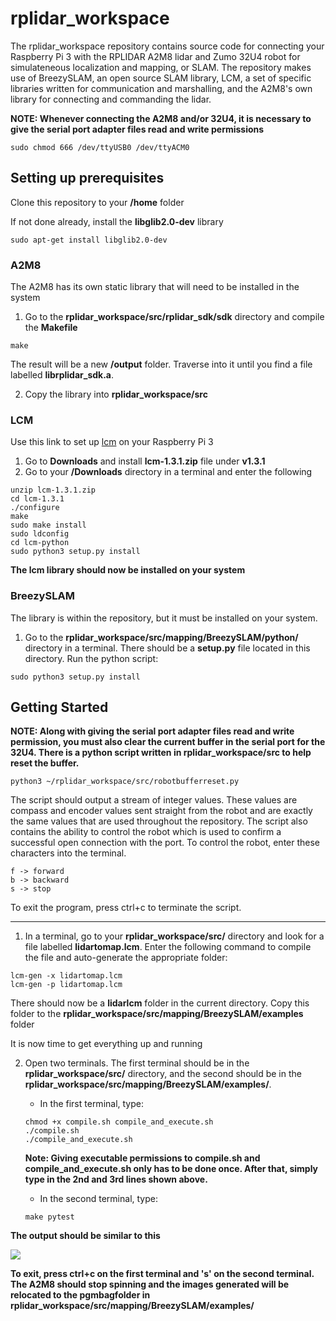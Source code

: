 # rplidar_workspace

The rplidar_workspace repository contains source code for connecting your Raspberry Pi 3 with the RPLIDAR A2M8 lidar and Zumo 32U4 robot for simulateneous localization and mapping, or SLAM. The repository makes use of BreezySLAM, an open source SLAM library, LCM, a set of specific libraries written for communication and marshalling, and the A2M8's own library for connecting and commanding the lidar.

**NOTE: Whenever connecting the A2M8 and/or 32U4, it is necessary to give the serial port adapter files read and write permissions**
```
sudo chmod 666 /dev/ttyUSB0 /dev/ttyACM0
```

## Setting up prerequisites

Clone this repository to your **/home** folder

If not done already, install the **libglib2.0-dev** library
```
sudo apt-get install libglib2.0-dev
```
### A2M8
The A2M8 has its own static library that will need to be installed in the system

1. Go to the **rplidar_workspace/src/rplidar_sdk/sdk** directory and compile the **Makefile**
```
make
```
The result will be a new **/output** folder. Traverse into it until you find a file labelled **librplidar_sdk.a**.

2. Copy the library into **rplidar_workspace/src**

### LCM

Use this link to set up [lcm](http://lcm-proj.github.io/) on your Raspberry Pi 3

1. Go to **Downloads** and install **lcm-1.3.1.zip** file under **v1.3.1**
2. Go to your **/Downloads** directory in a terminal and enter the following
```
unzip lcm-1.3.1.zip
cd lcm-1.3.1
./configure
make
sudo make install
sudo ldconfig
cd lcm-python
sudo python3 setup.py install
```

**The lcm library should now be installed on your system**

### BreezySLAM

The library is within the repository, but it must be installed on your system.

1. Go to the **rplidar_workspace/src/mapping/BreezySLAM/python/** directory in a terminal. There should be a **setup.py** file located in this directory. Run the python script:
```
sudo python3 setup.py install
```

## Getting Started
**NOTE: Along with giving the serial port adapter files read and write permission, you must also clear the current buffer in the serial port for the 32U4. There is a python script written in rplidar_workspace/src to help reset the buffer.**

```
python3 ~/rplidar_workspace/src/robotbufferreset.py
```
The script should output a stream of integer values. These values are compass and encoder values sent straight from the robot and are exactly the same values that are used throughout the repository. The script also contains the ability to control the robot which is used to confirm a successful open connection with the port. To control the robot, enter these characters into the terminal.
```
f -> forward
b -> backward
s -> stop
```
To exit the program, press ctrl+c to terminate the script.
________________________________________________________________________________________________________________________________________
1. In a terminal, go to your **rplidar_workspace/src/** directory and look for a file labelled **lidartomap.lcm**. Enter the following command to compile the file and auto-generate the appropriate folder:
```
lcm-gen -x lidartomap.lcm
lcm-gen -p lidartomap.lcm
```
There should now be a **lidarlcm** folder in the current directory. Copy this folder to the **rplidar_workspace/src/mapping/BreezySLAM/examples** folder

It is now time to get everything up and running

2. Open two terminals. The first terminal should be in the **rplidar_workspace/src/** directory, and the second should be in the **rplidar_workspace/src/mapping/BreezySLAM/examples/**. 
   - In the first terminal, type:
   ```
   chmod +x compile.sh compile_and_execute.sh
   ./compile.sh
   ./compile_and_execute.sh
   ```
   **Note: Giving executable permissions to compile.sh and compile_and_execute.sh only has to be done once. After that, simply type in the 2nd and 3rd lines shown above.**

   - In the second terminal, type:
   ```
   make pytest
   ```

**The output should be similar to this**

![](https://github.com/schan-2040/rplidar_workspace/blob/master/RevisedFinalPiSC.png)

**To exit, press ctrl+c on the first terminal and 's' on the second terminal. The A2M8 should stop spinning and the images generated will be relocated to the pgmbagfolder in rplidar_workspace/src/mapping/BreezySLAM/examples/**
